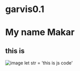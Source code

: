 # garvis0.1

# My name Makar
## this is 
![image](https://github.com/user-attachments/assets/16e04d20-5cab-4704-8065-6b66de278d67)
let str = 'this is js code'
